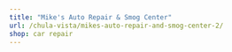 ```yaml
---
title: "Mike's Auto Repair & Smog Center"
url: /chula-vista/mikes-auto-repair-and-smog-center-2/
shop: car repair
---
```

